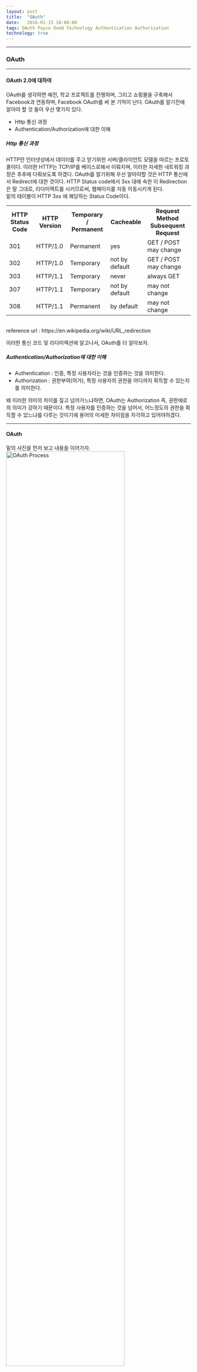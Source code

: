 ```yaml
---
layout: post
title:  "OAuth"
date:   2016-01-15 18:00:00
tags: OAuth Payco OneQ Technology Authentication Authorization
technology: true
---
```

<html>
<head>

</head>
<body>
<hr/>
<h3>OAuth</h3>
<hr/>
<div>
<h4>OAuth 2.0에 대하여</h4>
OAuth를 생각하면 예전, 학교 프로젝트를 진행하며, 그리고 쇼핑몰을 구축해서 Facebook과 연동하며, Facebook OAuth를 써 본 기억이 난다. OAuth를 알기전에 알아야 할 것 들이 우선 몇가지 있다.
<ul>
<li>Http 통신 과정</li>
<li>Authentication/Authorization에 대한 이해</li>	
</ul>

<h5>Http 통신 과정</h5>
HTTP란 인터넷상에서 데이터를 주고 받기위한 서버/클라이언트 모델을 따르는 프로토콜이다. 이러한 HTTP는 TCP/IP를 베이스로해서 이뤄지며, 이러한 자세한 네트워킹 과정은 추후에 다뤄보도록 하겠다. OAuth를 알기위해 우선 알아야할 것은 HTTP 통신에서 Redirect에 대한 것이다. HTTP Status code에서 3xx 대에 속한 이 Redirection은 말 그대로, 리다이렉트를 시키므로써, 웹페이지를 자동 이동시키게 된다.
<br/> 밑의 테이블이 HTTP 3xx 에 해당하는 Status Code이다.
<table class="wikitable">
<tbody><tr>
<th>HTTP Status Code</th>
<th>HTTP Version</th>
<th>Temporary / Permanent</th>
<th>Cacheable</th>
<th>Request Method Subsequent Request</th>
</tr>
<tr>
<td>301</td>
<td>HTTP/1.0</td>
<td>Permanent</td>
<td>yes</td>
<td>GET / POST may change</td>
</tr>
<tr>
<td>302</td>
<td>HTTP/1.0</td>
<td>Temporary</td>
<td>not by default</td>
<td>GET / POST may change</td>
</tr>
<tr>
<td>303</td>
<td>HTTP/1.1</td>
<td>Temporary</td>
<td>never</td>
<td>always GET</td>
</tr>
<tr>
<td>307</td>
<td>HTTP/1.1</td>
<td>Temporary</td>
<td>not by default</td>
<td>may not change</td>
</tr>
<tr>
<td>308</td>
<td>HTTP/1.1</td>
<td>Permanent</td>
<td>by default</td>
<td>may not change</td>
</tr>
</tbody></table>
<br/>
reference url : https://en.wikipedia.org/wiki/URL_redirection

<p/>
이러한 통신 코드 및 리다이렉션에 알고나서, OAuth를 더 알아보자.



<h5>Authentication/Authorization에 대한 이해</h5>
<ul>
<li>Authentication : 인증, 특정 사용자라는 것을 인증하는 것을 의미한다.</li>
<li>Authorization : 권한부여(허가), 특정 사용자의 권한을 어디까지 획득할 수 있는지를 의미한다.</li>	
</ul>

<p/>
왜 이러한 의미의 차이를 짚고 넘어가느냐하면, OAuth는 Authorization 즉, 권한에로의 의미가 강하기 때문이다. 특정 사용자를 인증하는 것을 넘어서, 어느정도의 권한을 획득할 수 있느냐를 다루는 것이기에 용어의 미세한 차이점을 자각하고 있어야하겠다.

<hr/>

<h4>OAuth</h4>
밑의 사진을 먼저 보고 내용을 이어가자.
<img src="https://docs.oracle.com/cd/E39820_01/doc.11121/gateway_docs/content/images/oauth/oauth_web_server_flow.png" style="width:80%;" alt="OAuth Process"/>
<br/>
위의 그림을 보면, 사용자가 특정 서비스에 접속해서, 인증및권한획득을 요청할 때, 웹서버(APP)는 PAYCo와 같은 Authorization Server로의 리다이렉트를 브라우저에게 반환하게 된다. 브라우저는 해당 웹서버의 클라이언트 id값을 가지고서, Authorization Server에 가서, 로그인 페이지를 응답받게 되고, 사용자는 ID/PW를 입력하여, Authorization Server에 로그인 하게 된다. 해당 사용자의 인증이 완료되면, 권한획득 서버는 App서버로의 리다이렉트를 반환하며, App서버에서는 다시, Client ID와 Secret, 그리고 Random String 및 Code등을 Authorizatio서버로 요청하여, Access Token값을 받아오게 된다. App서버는 이러한 Access Token값을 바탕으로 유저에게 서비스해줄 정보(예를들면 프로필 사진등의 기본프로필, 친구목록 등)를 Authorization서버 및 Rsc server에게 요청하게 되고 반환 받은 값을 적절히 처리후, 사용자에게 렌더링하게 된다.

<p/>

reference url : http://earlybird.kr/1584
reference url : http://www.slideshare.net/tebica/oauth-api-13721761




<hr/>  
</div>


</body>
</html>